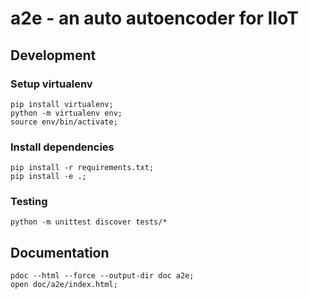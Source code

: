 # a2e - an auto autoencoder for IIoT

## Development

### Setup virtualenv

```
pip install virtualenv;
python -m virtualenv env;
source env/bin/activate;
```

### Install dependencies

```
pip install -r requirements.txt;
pip install -e .;
```

### Testing

```
python -m unittest discover tests/*
```

## Documentation

```
pdoc --html --force --output-dir doc a2e;
open doc/a2e/index.html;
```
